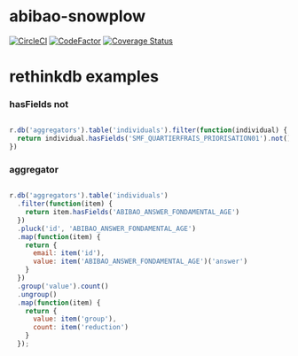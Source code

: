 # abibao-snowplow

[![CircleCI](https://circleci.com/gh/abibao/abibao-snowplow.svg?style=shield)](https://circleci.com/gh/abibao/abibao-snowplow)
[![CodeFactor](https://www.codefactor.io/repository/github/abibao/abibao-snowplow/badge/master)](https://www.codefactor.io/repository/github/abibao/abibao-snowplow/overview/master)
[![Coverage Status](https://coveralls.io/repos/github/abibao/abibao-snowplow/badge.svg?branch=master)](https://coveralls.io/github/abibao/abibao-snowplow?branch=master)

# rethinkdb examples

### hasFields not

```js

r.db('aggregators').table('individuals').filter(function(individual) {
  return individual.hasFields('SMF_QUARTIERFRAIS_PRIORISATION01').not()
})
```

### aggregator

```js

r.db('aggregators').table('individuals')
  .filter(function(item) {
    return item.hasFields('ABIBAO_ANSWER_FONDAMENTAL_AGE')
  })
  .pluck('id', 'ABIBAO_ANSWER_FONDAMENTAL_AGE')
  .map(function(item) {
    return {
      email: item('id'),
      value: item('ABIBAO_ANSWER_FONDAMENTAL_AGE')('answer')
    }
  })
  .group('value').count()
  .ungroup()
  .map(function(item) {
    return {
      value: item('group'),
      count: item('reduction')
    }
  });
```
